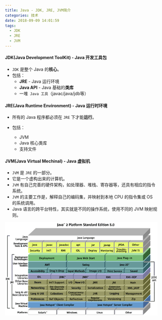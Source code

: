 ```yaml
---
title: Java - JDK, JRE, JVM简介
categories: 技术
date: 2018-09-09 14:01:59
tags:
  - JDK
  - JRE
  - JVM
---
```


#### JDK(Java Development ToolKit) - Java 开发工具包

- `JDK` 是整个 Java 的**核心**。
- 包括：
  - **JRE** - Java 运行环境
  - **Java API** - Java 基础的**类库** 
  - 一堆` Java 工具`（javac/java/jdb等）



#### JRE(Java Runtime Environment) - Java 运行时环境

- 所有的 Java 程序都必须在 `JRE` 下才能**运行**。

- 包括：
  - JVM
  - Java 核心类库
  - 支持文件



#### JVM(Java Virtual Mechinal) - Java 虚拟机

- `JVM` 是 `JRE` 的一部分。
- 它是一个虚构出来的计算机。
- `JVM` 有自己完善的硬件架构，如处理器、堆栈、寄存器等，还具有相应的指令系统。
- `JVM` 的主要工作是，解释自己的编码集，并映射到本地 CPU 的指令集或 OS 的系统调用。
- Java 语言的跨平台特性，其实就是不同的操作系统，使用不同的 JVM 映射规则。



![JDK JRE JVM 关系](/images/JDKJREJVM-relation.gif) 